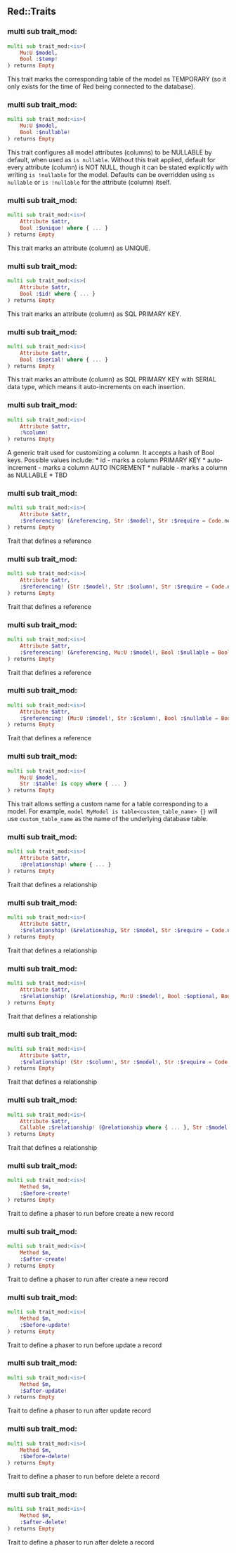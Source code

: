 Red::Traits
-----------

### multi sub trait_mod:<is>

```raku
multi sub trait_mod:<is>(
    Mu:U $model,
    Bool :$temp!
) returns Empty
```

This trait marks the corresponding table of the model as TEMPORARY (so it only exists for the time of Red being connected to the database).

### multi sub trait_mod:<is>

```raku
multi sub trait_mod:<is>(
    Mu:U $model,
    Bool :$nullable!
) returns Empty
```

This trait configures all model attributes (columns) to be NULLABLE by default, when used as `is nullable`. Without this trait applied, default for every attribute (column) is NOT NULL, though it can be stated explicitly with writing `is !nullable` for the model. Defaults can be overridden using `is nullable` or `is !nullable` for the attribute (column) itself.

### multi sub trait_mod:<is>

```raku
multi sub trait_mod:<is>(
    Attribute $attr,
    Bool :$unique! where { ... }
) returns Empty
```

This trait marks an attribute (column) as UNIQUE.

### multi sub trait_mod:<is>

```raku
multi sub trait_mod:<is>(
    Attribute $attr,
    Bool :$id! where { ... }
) returns Empty
```

This trait marks an attribute (column) as SQL PRIMARY KEY.

### multi sub trait_mod:<is>

```raku
multi sub trait_mod:<is>(
    Attribute $attr,
    Bool :$serial! where { ... }
) returns Empty
```

This trait marks an attribute (column) as SQL PRIMARY KEY with SERIAL data type, which means it auto-increments on each insertion.

### multi sub trait_mod:<is>

```raku
multi sub trait_mod:<is>(
    Attribute $attr,
    :%column!
) returns Empty
```

A generic trait used for customizing a column. It accepts a hash of Bool keys. Possible values include: * id - marks a column PRIMARY KEY * auto-increment - marks a column AUTO INCREMENT * nullable - marks a column as NULLABLE * TBD

### multi sub trait_mod:<is>

```raku
multi sub trait_mod:<is>(
    Attribute $attr,
    :$referencing! (&referencing, Str :$model!, Str :$require = Code.new, Bool :$nullable = Bool::True)
) returns Empty
```

Trait that defines a reference

### multi sub trait_mod:<is>

```raku
multi sub trait_mod:<is>(
    Attribute $attr,
    :$referencing! (Str :$model!, Str :$column!, Str :$require = Code.new, Bool :$nullable = Bool::True)
) returns Empty
```

Trait that defines a reference

### multi sub trait_mod:<is>

```raku
multi sub trait_mod:<is>(
    Attribute $attr,
    :$referencing! (&referencing, Mu:U :$model!, Bool :$nullable = Bool::True)
) returns Empty
```

Trait that defines a reference

### multi sub trait_mod:<is>

```raku
multi sub trait_mod:<is>(
    Attribute $attr,
    :$referencing! (Mu:U :$model!, Str :$column!, Bool :$nullable = Bool::True)
) returns Empty
```

Trait that defines a reference

### multi sub trait_mod:<is>

```raku
multi sub trait_mod:<is>(
    Mu:U $model,
    Str :$table! is copy where { ... }
) returns Empty
```

This trait allows setting a custom name for a table corresponding to a model. For example, `model MyModel is table<custom_table_name> {}` will use `custom_table_name` as the name of the underlying database table.

### multi sub trait_mod:<is>

```raku
multi sub trait_mod:<is>(
    Attribute $attr,
    :@relationship! where { ... }
) returns Empty
```

Trait that defines a relationship

### multi sub trait_mod:<is>

```raku
multi sub trait_mod:<is>(
    Attribute $attr,
    :$relationship! (&relationship, Str :$model, Str :$require = Code.new, Bool :$optional, Bool :$no-prefetch, Bool :$has-one)
) returns Empty
```

Trait that defines a relationship

### multi sub trait_mod:<is>

```raku
multi sub trait_mod:<is>(
    Attribute $attr,
    :$relationship! (&relationship, Mu:U :$model!, Bool :$optional, Bool :$no-prefetch, Bool :$has-one)
) returns Empty
```

Trait that defines a relationship

### multi sub trait_mod:<is>

```raku
multi sub trait_mod:<is>(
    Attribute $attr,
    :$relationship! (Str :$column!, Str :$model!, Str :$require = Code.new, Bool :$optional, Bool :$no-prefetch, Bool :$has-one)
) returns Empty
```

Trait that defines a relationship

### multi sub trait_mod:<is>

```raku
multi sub trait_mod:<is>(
    Attribute $attr,
    Callable :$relationship! (@relationship where { ... }, Str :$model!, Str :$require = Code.new, Bool :$optional, Bool :$no-prefetch, Bool :$has-one)
) returns Empty
```

Trait that defines a relationship

### multi sub trait_mod:<is>

```raku
multi sub trait_mod:<is>(
    Method $m,
    :$before-create!
) returns Empty
```

Trait to define a phaser to run before create a new record

### multi sub trait_mod:<is>

```raku
multi sub trait_mod:<is>(
    Method $m,
    :$after-create!
) returns Empty
```

Trait to define a phaser to run after create a new record

### multi sub trait_mod:<is>

```raku
multi sub trait_mod:<is>(
    Method $m,
    :$before-update!
) returns Empty
```

Trait to define a phaser to run before update a record

### multi sub trait_mod:<is>

```raku
multi sub trait_mod:<is>(
    Method $m,
    :$after-update!
) returns Empty
```

Trait to define a phaser to run after update record

### multi sub trait_mod:<is>

```raku
multi sub trait_mod:<is>(
    Method $m,
    :$before-delete!
) returns Empty
```

Trait to define a phaser to run before delete a record

### multi sub trait_mod:<is>

```raku
multi sub trait_mod:<is>(
    Method $m,
    :$after-delete!
) returns Empty
```

Trait to define a phaser to run after delete a record

